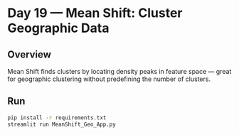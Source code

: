 # Day 19 — Mean Shift: Cluster Geographic Data

## Overview
Mean Shift finds clusters by locating density peaks in feature space — great for geographic clustering without predefining the number of clusters.

## Run
```bash
pip install -r requirements.txt
streamlit run MeanShift_Geo_App.py
